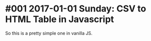 # #001 2017-01-01 Sunday: CSV to HTML Table in Javascript

So this is a pretty simple one in vanilla JS.